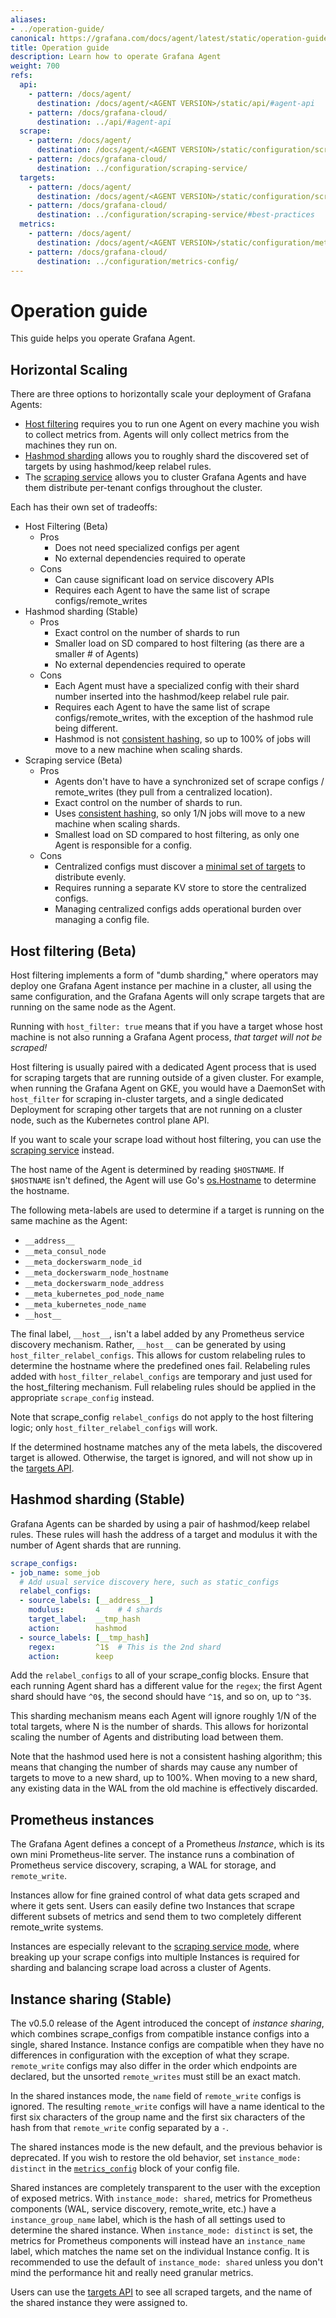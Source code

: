 ```yaml
---
aliases:
- ../operation-guide/
canonical: https://grafana.com/docs/agent/latest/static/operation-guide/
title: Operation guide
description: Learn how to operate Grafana Agent
weight: 700
refs:
  api:
    - pattern: /docs/agent/
      destination: /docs/agent/<AGENT VERSION>/static/api/#agent-api
    - pattern: /docs/grafana-cloud/
      destination: ../api/#agent-api
  scrape:
    - pattern: /docs/agent/
      destination: /docs/agent/<AGENT VERSION>/static/configuration/scraping-service/
    - pattern: /docs/grafana-cloud/
      destination: ../configuration/scraping-service/
  targets:
    - pattern: /docs/agent/
      destination: /docs/agent/<AGENT VERSION>/static/configuration/scraping-service/#best-practices
    - pattern: /docs/grafana-cloud/
      destination: ../configuration/scraping-service/#best-practices
  metrics:
    - pattern: /docs/agent/
      destination: /docs/agent/<AGENT VERSION>/static/configuration/metrics-config/
    - pattern: /docs/grafana-cloud/
      destination: ../configuration/metrics-config/
---
```


# Operation guide

This guide helps you operate Grafana Agent.

## Horizontal Scaling

There are three options to horizontally scale your deployment of Grafana Agents:

- [Host filtering](#host-filtering-beta) requires you to run one Agent on every
  machine you wish to collect metrics from. Agents will only collect metrics
  from the machines they run on.
- [Hashmod sharding](#hashmod-sharding-stable) allows you to roughly shard the
  discovered set of targets by using hashmod/keep relabel rules.
- The [scraping service](ref:scrape) allows you to cluster Grafana
  Agents and have them distribute per-tenant configs throughout the cluster.

Each has their own set of tradeoffs:

- Host Filtering (Beta)
  - Pros
    - Does not need specialized configs per agent
    - No external dependencies required to operate
  - Cons
    - Can cause significant load on service discovery APIs
    - Requires each Agent to have the same list of scrape configs/remote_writes
- Hashmod sharding (Stable)
  - Pros
    - Exact control on the number of shards to run
    - Smaller load on SD compared to host filtering (as there are a smaller # of
      Agents)
    - No external dependencies required to operate
  - Cons
    - Each Agent must have a specialized config with their shard number inserted
      into the hashmod/keep relabel rule pair.
    - Requires each Agent to have the same list of scrape configs/remote_writes,
      with the exception of the hashmod rule being different.
    - Hashmod is not [consistent hashing](https://en.wikipedia.org/wiki/Consistent_hashing),
      so up to 100% of jobs will move to a new machine when scaling shards.
- Scraping service (Beta)
  - Pros
    - Agents don't have to have a synchronized set of scrape configs / remote_writes
      (they pull from a centralized location).
    - Exact control on the number of shards to run.
    - Uses [consistent hashing](https://en.wikipedia.org/wiki/Consistent_hashing),
      so only 1/N jobs will move to a new machine when scaling shards.
    - Smallest load on SD compared to host filtering, as only one Agent is
      responsible for a config.
  - Cons
    - Centralized configs must discover a [minimal set of targets](ref:targets)
      to distribute evenly.
    - Requires running a separate KV store to store the centralized configs.
    - Managing centralized configs adds operational burden over managing a config
      file.

## Host filtering (Beta)

Host filtering implements a form of "dumb sharding," where operators may deploy
one Grafana Agent instance per machine in a cluster, all using the same
configuration, and the Grafana Agents will only scrape targets that are
running on the same node as the Agent.

Running with `host_filter: true` means that if you have a target whose host
machine is not also running a Grafana Agent process, _that target will not
be scraped!_

Host filtering is usually paired with a dedicated Agent process that is used for
scraping targets that are running outside of a given cluster. For example, when
running the Grafana Agent on GKE, you would have a DaemonSet with
`host_filter` for scraping in-cluster targets, and a single dedicated Deployment
for scraping other targets that are not running on a cluster node, such as the
Kubernetes control plane API.

If you want to scale your scrape load without host filtering, you can use the
[scraping service](ref:scrape) instead.

The host name of the Agent is determined by reading `$HOSTNAME`. If `$HOSTNAME`
isn't defined, the Agent will use Go's [os.Hostname](https://golang.org/pkg/os/#Hostname)
to determine the hostname.

The following meta-labels are used to determine if a target is running on the
same machine as the Agent:

- `__address__`
- `__meta_consul_node`
- `__meta_dockerswarm_node_id`
- `__meta_dockerswarm_node_hostname`
- `__meta_dockerswarm_node_address`
- `__meta_kubernetes_pod_node_name`
- `__meta_kubernetes_node_name`
- `__host__`

The final label, `__host__`, isn't a label added by any Prometheus service
discovery mechanism. Rather, `__host__` can be generated by using
`host_filter_relabel_configs`. This allows for custom relabeling
rules to determine the hostname where the predefined ones fail. Relabeling rules
added with `host_filter_relabel_configs` are temporary and just used for the
host_filtering mechanism. Full relabeling rules should be applied in the
appropriate `scrape_config` instead.

Note that scrape_config `relabel_configs` do not apply to the host filtering
logic; only `host_filter_relabel_configs` will work.

If the determined hostname matches any of the meta labels, the discovered target
is allowed. Otherwise, the target is ignored, and will not show up in the
[targets API](ref:api).

## Hashmod sharding (Stable)

Grafana Agents can be sharded by using a pair of hashmod/keep relabel rules.
These rules will hash the address of a target and modulus it with the number
of Agent shards that are running.

```yaml
scrape_configs:
- job_name: some_job
  # Add usual service discovery here, such as static_configs
  relabel_configs:
  - source_labels: [__address__]
    modulus:       4    # 4 shards
    target_label:  __tmp_hash
    action:        hashmod
  - source_labels: [__tmp_hash]
    regex:         ^1$  # This is the 2nd shard
    action:        keep
```

Add the `relabel_configs` to all of your scrape_config blocks. Ensure that each
running Agent shard has a different value for the `regex`; the first Agent shard
should have `^0$`, the second should have `^1$`, and so on, up to `^3$`.

This sharding mechanism means each Agent will ignore roughly 1/N of the total
targets, where N is the number of shards. This allows for horizontal scaling the
number of Agents and distributing load between them.

Note that the hashmod used here is not a consistent hashing algorithm; this
means that changing the number of shards may cause any number of targets to move
to a new shard, up to 100%. When moving to a new shard, any existing data in the
WAL from the old machine is effectively discarded.

## Prometheus instances

The Grafana Agent defines a concept of a Prometheus _Instance_, which is
its own mini Prometheus-lite server. The instance runs a combination of
Prometheus service discovery, scraping, a WAL for storage, and `remote_write`.

Instances allow for fine grained control of what data gets scraped and where it
gets sent. Users can easily define two Instances that scrape different subsets
of metrics and send them to two completely different remote_write systems.

Instances are especially relevant to the [scraping service mode](ref:scrape),
where breaking up your scrape configs into multiple Instances is required for 
sharding and balancing scrape load across a cluster of Agents.

## Instance sharing (Stable)

The v0.5.0 release of the Agent introduced the concept of _instance sharing_,
which combines scrape_configs from compatible instance configs into a single,
shared Instance. Instance configs are compatible when they have no differences
in configuration with the exception of what they scrape. `remote_write` configs
may also differ in the order which endpoints are declared, but the unsorted
`remote_writes` must still be an exact match.

In the shared instances mode, the `name` field of `remote_write` configs is
ignored. The resulting `remote_write` configs will have a name identical to the
first six characters of the group name and the first six characters of the hash
from that `remote_write` config separated by a `-`.

The shared instances mode is the new default, and the previous behavior is
deprecated. If you wish to restore the old behavior, set `instance_mode: distinct`
in the [`metrics_config`](ref:metrics) block of your config file.

Shared instances are completely transparent to the user with the exception of
exposed metrics. With `instance_mode: shared`, metrics for Prometheus components
(WAL, service discovery, remote_write, etc.) have a `instance_group_name` label,
which is the hash of all settings used to determine the shared instance. When
`instance_mode: distinct` is set, the metrics for Prometheus components will
instead have an `instance_name` label, which matches the name set on the
individual Instance config. It is recommended to use the default of
`instance_mode: shared` unless you don't mind the performance hit and really
need granular metrics.

Users can use the [targets API](ref:api) to see all scraped targets, and the name 
of the shared instance they were assigned to.

